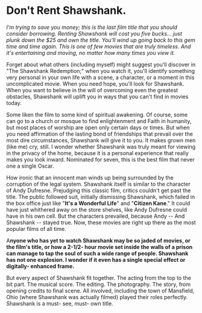 # Don't Rent Shawshank.

*I'm trying to save you money; this is the last film title that you should consider borrowing. Renting Shawshank will cost you five bucks... just plunk down the $25 and own the title. You'll wind up going back to this gem time and time again. This is one of few movies that are truly timeless. And it's entertaining and moving, no matter how many times you view it.*

Forget about what others (including myself) might suggest you'll discover in "The Shawshank Redemption;" when you watch it, you'll identify something very personal in your own life with a scene, a character, or a moment in this uncomplicated movie. When you need hope, you'll look for Shawshank. When you want to believe in the will of overcoming even the greatest obstacles, Shawshank will uplift you in ways that you can't find in movies today.

Some liken the film to some kind of spiritual awakening. Of course, some can go to a church or mosque to find enlightenment and Faith in humanity, but most places of worship are open only certain days or times. But when you need affirmation of the lasting bond of friendships that prevail over the most dire circumstances, Shawshank will give it to you. It makes grown men (like me) cry, still. I wonder whether Shawshank was truly meant for viewing in the privacy of the home, because it is a personal experience that really makes you look inward. Nominated for seven, this is the best film that never one a single Oscar.

How ironic that an innocent man winds up being surrounded by the corruption of the legal system. Shawshank itself is similar to the character of Andy Dufresne. Prejudging this classic film, critics couldn't get past the title. The public followed suit, initially dismissing Shawshank, which failed in the box office just like "**It's a Wonderful Life**" and "**Citizen Kane**." It could have just whithered away on the store shelves, like Andy Dufresne could have in his own cell. But the characters prevailed, because Andy -- And Shawshank -- stayed true. Now, these movies are right up there as the most popular films of all time.

A**nyone who has yet to watch Shawshank may be so jaded of movies, or the film's title, or how a 2-1/2- hour movie set inside the walls of a prison can manage to tap the soul of such a wide range of people. Shawshank has not one explosion. I wonder if it even has a single special effect or digitally- enhanced frame.**

But every aspect of Shawshank fit together. The acting from the top to the bit part. The musical score. The editing. The photography. The story, from opening credits to final scene. All involved, including the town of Mansfield, Ohio (where Shawshank was actually filmed) played their roles perfectly. Shawshank is a must- see, must- own title.